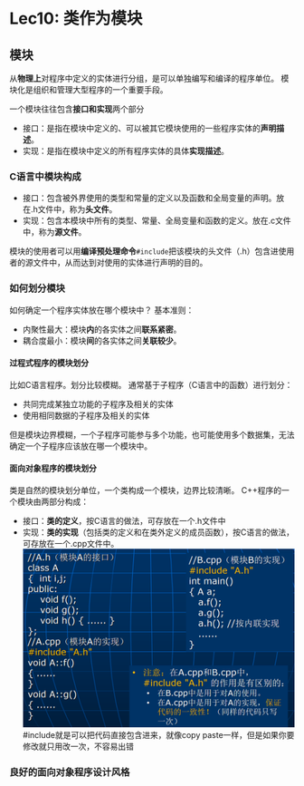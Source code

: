 # Lec10: 类作为模块
## 模块
从**物理上**对程序中定义的实体进行分组，是可以单独编写和编译的程序单位。
模块化是组织和管理大型程序的一个重要手段。

一个模块往往包含**接口和实现**两个部分
- 接口：是指在模块中定义的、可以被其它模块使用的一些程序实体的**声明描述**。
- 实现：是指在模块中定义的所有程序实体的具体**实现描述**。

### C语言中模块构成
- 接口：包含被外界使用的类型和常量的定义以及函数和全局变量的声明。放在.h文件中，称为**头文件**。
- 实现：包含本模块中所有的类型、常量、全局变量和函数的定义。放在.c文件中，称为**源文件**。

模块的使用者可以用**编译预处理命令**`#include`把该模块的头文件（.h）包含进使用者的源文件中，从而达到对使用的实体进行声明的目的。

### 如何划分模块
如何确定一个程序实体放在哪个模块中？
基本准则：
- 内聚性最大：模块**内**的各实体之间**联系紧密**。
- 耦合度最小：模块**间**的各实体之间**关联较少**。

#### 过程式程序的模块划分
比如C语言程序。划分比较模糊。
通常基于子程序（C语言中的函数）进行划分：
- 共同完成某独立功能的子程序及相关的实体
- 使用相同数据的子程序及相关的实体

但是模块边界模糊，一个子程序可能参与多个功能，也可能使用多个数据集，无法确定一个子程序应该放在哪一个模块中。

#### 面向对象程序的模块划分
类是自然的模块划分单位，一个类构成一个模块，边界比较清晰。
C++程序的一个模块由两部分构成：
- 接口：**类的定义**，按C语言的做法，可存放在一个.h文件中
- 实现：**类的实现**（包括类的定义和在类外定义的成员函数），按C语言的做法，可存放在一个.cpp文件中。
![1758524964616](image/lec10/1758524964616.png)
#include就是可以把代码直接包含进来，就像copy paste一样，但是如果你要修改就只用改一次，不容易出错

### 良好的面向对象程序设计风格
